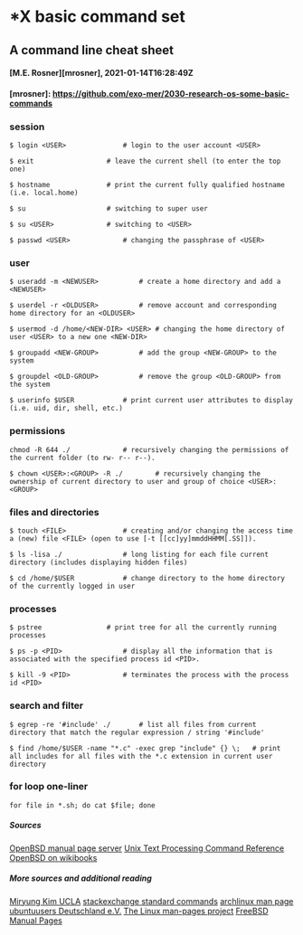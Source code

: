 # *X basic command set
## A command line cheat sheet

#### [M.E. Rosner][mrosner], 2021-01-14T16:28:49Z

#### [mrosner]: https://github.com/exo-mer/2030-research-os-some-basic-commands

### session
```
$ login <USER>				# login to the user account <USER>
```

```
$ exit					# leave the current shell (to enter the top one)
```

```
$ hostname				# print the current fully qualified hostname (i.e. local.home)
```

```
$ su					# switching to super user
```

```
$ su <USER>				# switching to <USER>
```

```
$ passwd <USER>				# changing the passphrase of <USER>
```

### user

```
$ useradd -m <NEWUSER>			# create a home directory and add a <NEWUSER>
```

```
$ userdel -r <OLDUSER>			# remove account and corresponding home directory for an <OLDUSER>
```

```
$ usermod -d /home/<NEW-DIR> <USER>	# changing the home directory of user <USER> to a new one <NEW-DIR>
```

```
$ groupadd <NEW-GROUP>			# add the group <NEW-GROUP> to the system
```

```
$ groupdel <OLD-GROUP>			# remove the group <OLD-GROUP> from the system
```


```
$ userinfo $USER			# print current user attributes to display (i.e. uid, dir, shell, etc.)
```

### permissions
```
chmod -R 644 ./				# recursively changing the permissions of the current folder (to rw- r-- r--).
```

```
$ chown <USER>:<GROUP> -R ./		# recursively changing the ownership of current directory to user and group of choice <USER>:<GROUP>
```


### files and directories
```
$ touch <FILE>				# creating and/or changing the access time a (new) file <FILE> (open to use [-t [[cc]yy]mmddHHMM[.SS]]).
```


```
$ ls -lisa ./				# long listing for each file current directory (includes displaying hidden files)
```

```
$ cd /home/$USER			# change directory to the home directory of the currently logged in user
```

### processes

```
$ pstree				# print tree for all the currently running processes
```

```
$ ps -p <PID>				# display all the information that is associated with the specified process id <PID>.
```

```
$ kill -9 <PID>				# terminates the process with the process id <PID>
```

### search and filter
```
$ egrep -re '#include' ./		# list all files from current directory that match the regular expression / string '#include'
```

```
$ find /home/$USER -name "*.c" -exec grep "include" {} \;	# print all includes for all files with the *.c extension in current user directory
```

### for loop one-liner
```
for file in *.sh; do cat $file; done
```

##### Sources
[OpenBSD manual page server](https://man.openbsd.org/man)
[Unix Text Processing Command Reference](https://github.com/nschneid/unix-text-commands)
[OpenBSD on wikibooks](https://de.wikibooks.org/wiki/OpenBSD/_Systemprogramme)

##### More sources and additional reading
[Miryung Kim UCLA](http://web.cs.ucla.edu/~miryung/teaching/EE461L-Spring2012/labs/posix.html)
[stackexchange standard commands](https://unix.stackexchange.com/questions/37064/which-are-the-standard-commands-available-in-every-linux-based-distribution)
[archlinux man page](https://wiki.archlinux.org/index.php/man_page)
[ubuntuusers Deutschland e.V.](https://wiki.ubuntuusers.de/man/)
[The Linux man-pages project](https://www.kernel.org/doc/man-pages/)
[FreeBSD Manual Pages](https://www.freebsd.org/cgi/man.cgi)
